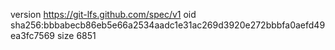 version https://git-lfs.github.com/spec/v1
oid sha256:bbbabecb86eb5e66a2534aadc1e31ac269d3920e272bbbfa0aefd49ea3fc7569
size 6851
